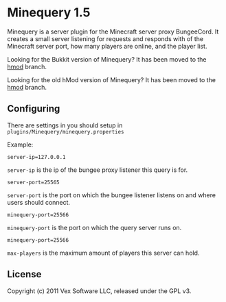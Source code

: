 # Minequery 1.5

Minequery is a server plugin for the Minecraft server proxy BungeeCord. It creates a small server listening for requests and responds with of the Minecraft server port, how many players are online, and the player list.

Looking for the Bukkit version of Minequery? It has been moved to the [hmod](https://github.com/vexsoftware/minequery/) branch.

Looking for the old hMod version of Minequery? It has been moved to the [hmod](https://github.com/vexsoftware/minequery/tree/hmod) branch.

## Configuring

There are settings in you should setup in `plugins/Minequery/minequery.properties`

Example:

    server-ip=127.0.0.1

`server-ip` is the ip of the bungee proxy listener this query is for.

    server-port=25565

`server-port` is the port on which the bungee listener listens on and where users should connect.

    minequery-port=25566

`minequery-port` is the port on which the query server runs on.

    minequery-port=25566

`max-players` is the maximum amount of players this server can hold.

## License

Copyright (c) 2011 Vex Software LLC, released under the GPL v3.